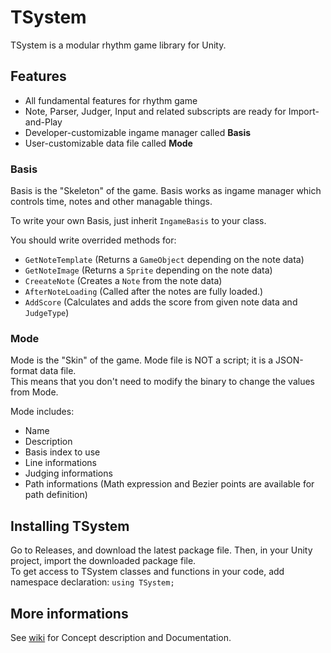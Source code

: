 # TSystem

TSystem is a modular rhythm game library for Unity.

## Features

* All fundamental features for rhythm game
* Note, Parser, Judger, Input and related subscripts are ready for Import-and-Play
* Developer-customizable ingame manager called **Basis**
* User-customizable data file called **Mode**

### Basis

Basis is the "Skeleton" of the game. Basis works as ingame manager which controls time, notes and other managable things.

To write your own Basis, just inherit ```IngameBasis``` to your class.  

You should write overrided methods for:
* ```GetNoteTemplate``` (Returns a ```GameObject``` depending on the note data)
* ```GetNoteImage``` (Returns a ```Sprite``` depending on the note data)
* ```CreeateNote``` (Creates a ```Note``` from the note data)
* ```AfterNoteLoading``` (Called after the notes are fully loaded.)
* ```AddScore``` (Calculates and adds the score from given note data and ```JudgeType```)

### Mode

Mode is the "Skin" of the game. Mode file is NOT a script; it is a JSON-format data file.  
This means that you don't need to modify the binary to change the values from Mode.

Mode includes:
* Name
* Description
* Basis index to use
* Line informations
* Judging informations
* Path informations (Math expression and Bezier points are available for path definition)

## Installing TSystem

Go to Releases, and download the latest package file. Then, in your Unity project, import the downloaded package file.  
To get access to TSystem classes and functions in your code, add namespace declaration: ```using TSystem;```

## More informations

See [wiki](https://github.com/thiEFcat/TSystem/wiki, "Wiki Page") for Concept description and Documentation.

